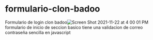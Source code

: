 # formulario-clon-badoo
Formulario de login clon badoo![Screen Shot 2021-11-22 at 4 00 01 PM](https://user-images.githubusercontent.com/73326157/142920086-a595d1c7-d92a-40b5-8bf6-824b21b4ea88.png)
formulario de inicio de seccion basico
tiene una validacion de correo contraseña sencilla en javascript
